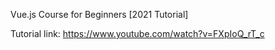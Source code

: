 Vue.js Course for Beginners [2021 Tutorial]

Tutorial link: https://www.youtube.com/watch?v=FXpIoQ_rT_c